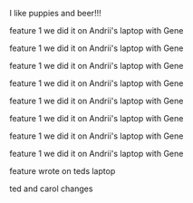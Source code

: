 
I like puppies and beer!!!

feature 1
we did it on Andrii's laptop with Gene

feature 1
we did it on Andrii's laptop with Gene

feature 1
we did it on Andrii's laptop with Gene

feature 1
we did it on Andrii's laptop with Gene

feature 1
we did it on Andrii's laptop with Gene

feature 1
we did it on Andrii's laptop with Gene

feature 1
we did it on Andrii's laptop with Gene

feature 1
we did it on Andrii's laptop with Gene

feature wrote on teds laptop

ted and carol changes 
